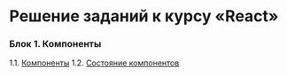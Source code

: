 # Решение заданий к курсу «React»

### Блок 1. Компоненты

1.1. [Компоненты](components)
1.2. [Состояние компонентов](events-state)


